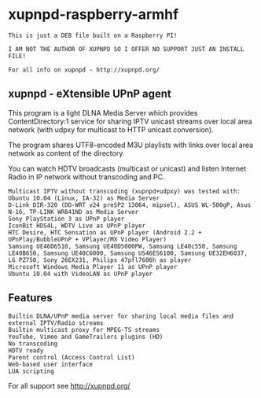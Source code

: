 xupnpd-raspberry-armhf
======================

``````````````
This is just a DEB file built on a Raspberry PI!

I AM NOT THE AUTHOR OF XUPNPD SO I OFFER NO SUPPORT JUST AN INSTALL FILE!

For all info on xupnpd - http://xupnpd.org/

``````````````

xupnpd - eXtensible UPnP agent
--------
This program is a light DLNA Media Server which provides ContentDirectory:1 service for sharing IPTV unicast streams over local area network (with udpxy for multicast to HTTP unicast conversion).

The program shares UTF8-encoded M3U playlists with links over local area network as content of the directory.

You can watch HDTV broadcasts (multicast or unicast) and listen Internet Radio in IP network without transcoding and PC.


````
Multicast IPTV without transcoding (xupnpd+udpxy) was tested with:
Ubuntu 10.04 (Linux, IA-32) as Media Server
D-Link DIR-320 (DD-WRT v24 preSP2 13064, mipsel), ASUS WL-500gP, Asus N-16, TP-LINK WR841ND as Media Server
Sony PlayStation 3 as UPnP player
IconBit HDS4L, WDTV Live as UPnP player
HTC Desire, HTC Sensation as UPnP player (Android 2.2 + UPnPlay/BubbleUPnP + VPlayer/MX Video Player)
Samsung UE46D6510, Samsung UE40D5000PW, Samsung LE40c550, Samsung LE40B650, Samsung UE40C6000, Samsung US46ES6100, Samsung UE32EH6037, LG PZ750, Sony 26EX231, Philips 47pfl7606h as player
Microsoft Windows Media Player 11 as UPnP player
Ubuntu 10.04 with VideoLAN as UPnP player
````

Features
-----
````
Builtin DLNA/UPnP media server for sharing local media files and external IPTV/Radio streams
Builtin multicast proxy for MPEG-TS streams
YouTube, Vimeo and GameTrailers plugins (HD)
No transcoding
HDTV ready
Parent control (Access Control List)
Web-based user interface
LUA scripting
````

For all support see http://xupnpd.org/
